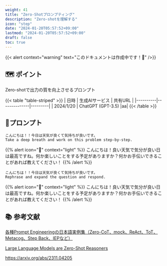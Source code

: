 ```yaml
---
weight: 41
title: "Zero-Shotプロンプティング"
description: "Zero-shotを理解する"
icon: "step"
date: "2024-01-20T05:57:52+09:00"
lastmod: "2024-01-20T05:57:52+09:00"
draft: false
toc: true
---
```

{{< alert context="warning" text="このドキュメントは作成中です！👷" />}}

## 🗺️ ポイント 

Zero-shotで出力の質を向上させるプロンプト

{{< table "table-striped" >}}
| 日時 | 生成AIサービス | 共有URL |
|----------|--------------|---------|
| 2024/1/20 | ChatGPT (GPT-3.5) |aa|
{{< /table >}}


## 📃プロンプト

```
こんにちは！！今日は天気が良くて気持ちが良いです。
Take a deep breath and work on this problem step-by-step.
```
{{% alert icon="🤖" context="light" %}}
こんにちは！良い天気で気分が良い日は最高ですね。何か楽しいことをする予定がありますか？何かお手伝いできることがあれば教えてください！
{{% /alert %}}

```
こんにちは！！今日は天気が良くて気持ちが良いです。
Rephrase and expand the question and respond.
```
{{% alert icon="🤖" context="light" %}}
こんにちは！良い天気で気分が良い日は最高ですね。何か楽しいことをする予定がありますか？何かお手伝いできることがあれば教えてください！
{{% /alert %}}



## 📚 参考文献

[各種Prompt Engineeringの日本語実例集（Zero-CoT、mock、ReAct、ToT、Metacog、Step Back、IEPなど）](https://qiita.com/YutaroOgawa2/items/aca32f8fd7d551596cf8#05-zero-shot-cot-step-by-step)

[Large Language Models are Zero-Shot Reasoners](https://arxiv.org/abs/2205.11916)

https://arxiv.org/abs/2311.04205